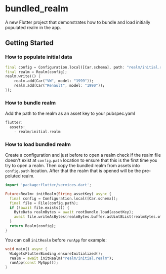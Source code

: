 # bundled_realm

A new Flutter project that demonstrates how to bundle and load initially populated realm in the app.

## Getting Started
### How to populate initial data
```dart
final config = Configuration.local([Car.schema], path: "realm/initial.realm");
final realm = Realm(config);
realm.write(() {
    realm.add(Car("VW", model: "1999"));
    realm.add(Car("Renault", model: "1990"));
});
```
### How to bundle realm
Add the path to the realm as an asset key to your pubspec.yaml
```dart
flutter:
  assets:
    - realm/initial.realm
```

### How to load bundled realm
Create a configuration and just before to open a realm check if the realm file doesn't exist at `config.path` location to ensure that this is the first time you try to open a realm.
Then copy the bundled realm from assets into `config.path` location. After that the realm that is opened will be the pre-poluted realm.
```dart
import 'package:flutter/services.dart';

Future<Realm> initRealm(String assetKey) async {
  final config = Configuration.local([Car.schema]);
  final file = File(config.path);
  if (!await file.exists()) {
    ByteData realmBytes = await rootBundle.load(assetKey);
    await file.writeAsBytes(realmBytes.buffer.asUint8List(realmBytes.offsetInBytes, realmBytes.lengthInBytes), mode: FileMode.write);
  }
  return Realm(config);
}
```

You can call `initRealm` before `runApp` for example:
```dart
void main() async {
  WidgetsFlutterBinding.ensureInitialized();
  realm = await initRealm("realm/initial.realm");
  runApp(const MyApp());
}
```
